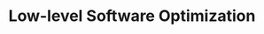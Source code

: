 ---
category: computing
title: "Low-level Software Optimization"
description: "In high performance or energy limited applications every clock cycle counts. We explore how code can be optimized on lower levels."
questions:
  - Why would most code (e.g. normal if-then-else structures and loops) be slow when executed exactly like it is written?
  - Which issues can slow down execution / require unnecessary cycles that could in principle be circumvented?
  - Can you give an overview of the various possible techniques and what they aim at?
  - Which optimizations can be performed during compile time?
  - Can we still achieve optimizations during run time?
literature:
  - High-Performance-Embedded-Computing|Ch. 3
  - Computer-Architecture-A-Quantitative-Approach|Ch. 3
  - Computer-Architecture-Techniques-For-Power-Efficiency|Ch. 3.3
scheduled: 2016-08-25 11:30:00
---